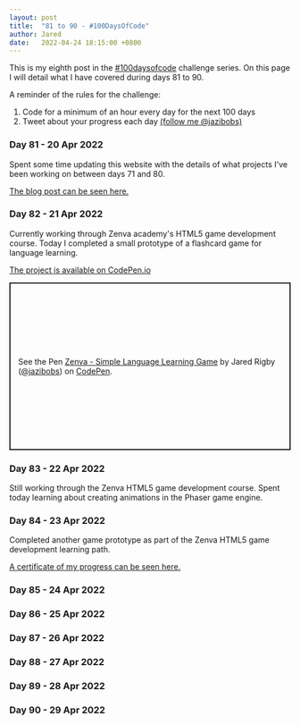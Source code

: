 ```yaml
---
layout: post
title:  "81 to 90 - #100DaysOfCode"
author: Jared
date:   2022-04-24 18:15:00 +0800
---
```


This is my eighth post in the [#100daysofcode](https://www.100daysofcode.com/) challenge series. On this page I will detail what I have covered during days 81 to 90.

A reminder of the rules for the challenge:

1. Code for a minimum of an hour every day for the next 100 days
2. Tweet about your progress each day [(follow me @jazibobs)](https://twitter.com/jazibobs)

### Day 81 - 20 Apr 2022

Spent some time updating this website with the details of what projects I've been working on between days 71 and 80.

[The blog post can be seen here.](https://www.jaredrigby.co.uk/2022/04/10/days-71-to-80-100daysofcode.html)

### Day 82 - 21 Apr 2022

Currently working through Zenva academy's HTML5 game development course. Today I completed a small prototype of a flashcard game for language learning.

[The project is available on CodePen.io](https://codepen.io/jazibobs/pen/LYeoRgL)

<p class="codepen" data-height="300" data-default-tab="js,result" data-slug-hash="LYeoRgL" data-user="jazibobs" style="height: 300px; box-sizing: border-box; display: flex; align-items: center; justify-content: center; border: 2px solid; margin: 1em 0; padding: 1em;">
  <span>See the Pen <a href="https://codepen.io/jazibobs/pen/LYeoRgL">
  Zenva - Simple Language Learning Game</a> by Jared Rigby (<a href="https://codepen.io/jazibobs">@jazibobs</a>)
  on <a href="https://codepen.io">CodePen</a>.</span>
</p>
<script async src="https://cpwebassets.codepen.io/assets/embed/ei.js"></script>

### Day 83 - 22 Apr 2022

Still working through the Zenva HTML5 game development course. Spent today learning about creating animations in the Phaser game engine.

### Day 84 - 23 Apr 2022

Completed another game prototype as part of the Zenva HTML5 game development learning path.

[A certificate of my progress can be seen here.](https://academy.zenva.com/certificate/6e5588117c36)

### Day 85 - 24 Apr 2022

### Day 86 - 25 Apr 2022

### Day 87 - 26 Apr 2022

### Day 88 - 27 Apr 2022

### Day 89 - 28 Apr 2022

### Day 90 - 29 Apr 2022
